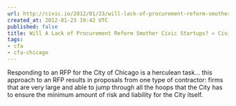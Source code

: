 ```yaml
---
url: http://civic.io/2012/01/23/will-lack-of-procurement-reform-smother-civic-startups/
created_at: 2012-01-23 19:42 UTC
published: false
title: Will A Lack of Procurement Reform Smother Civic Startups? « Civic Innovations
tags:
- cfa
- cfa-chicago
---
```


Responding to an RFP for the City of Chicago is a herculean task… this approach to an RFP results in proposals from one type of contractor: firms that are very large and able to jump through all the hoops that the City has to ensure the minimum amount of risk and liability for the City itself.
